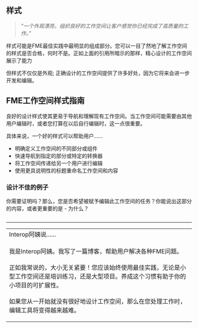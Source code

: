  <div id="readme" class="readme blob instapaper_body">
    <article class="markdown-body entry-content" itemprop="text"><h1><a id="user-content-style" class="anchor" aria-hidden="true" href="https://github.com/safesoftware/FMETraining/blob/Desktop-Basic-2018/DesktopBasic5BestPractice/5.01.Style.md#style"></a><font style="vertical-align: inherit;"><font style="vertical-align: inherit;">样式</font></font></h1>
<blockquote>
<p><em><font style="vertical-align: inherit;"><font style="vertical-align: inherit;">“一个外观漂亮，组织良好的工作空间让客户感觉你已经完成了高质量的工作。”</font></font></em></p>
</blockquote>
<p><font style="vertical-align: inherit;"><font style="vertical-align: inherit;">样式可能是FME最佳实践中最明显的组成部分。</font><font style="vertical-align: inherit;">您可以一目了然地了解工作空间的样式是否合格，何时不是。</font><font style="vertical-align: inherit;">正如上面的引用所暗示的那样，精心设计的工作空间展示了能力</font></font></p>
<p><font style="vertical-align: inherit;"><font style="vertical-align: inherit;">但样式不仅仅是外观; </font><font style="vertical-align: inherit;">正确设计的工作空间提供了许多好处，因为它将来会进一步开发和编辑。</font></font></p>
<h2><a id="user-content-an-fme-workspace-style-guide" class="anchor" aria-hidden="true" href="https://github.com/safesoftware/FMETraining/blob/Desktop-Basic-2018/DesktopBasic5BestPractice/5.01.Style.md#an-fme-workspace-style-guide"></a><font style="vertical-align: inherit;"><font style="vertical-align: inherit;">FME工作空间样式指南</font></font></h2>
<p><font style="vertical-align: inherit;"><font style="vertical-align: inherit;">良好的设计样式使其更易于导航和理解现有工作空间。</font><font style="vertical-align: inherit;">当工作空间可能需要由其他用户编辑时，或者您打算在以后自行编辑时，这一点很重要。</font></font></p>
<p><font style="vertical-align: inherit;"><font style="vertical-align: inherit;">具体来说，一个好的样式可以帮助用户......</font></font></p>
<ul>
<li><font style="vertical-align: inherit;"><font style="vertical-align: inherit;">明确定义工作空间的不同部分或组件</font></font></li>
<li><font style="vertical-align: inherit;"><font style="vertical-align: inherit;">快速导航到指定的部分或特定的转换器</font></font></li>
<li><font style="vertical-align: inherit;"><font style="vertical-align: inherit;">将工作空间传递给另一个用户进行编辑</font></font></li>
<li><font style="vertical-align: inherit;"><font style="vertical-align: inherit;">使用更具说明性的标题重命名工作空间和内容</font></font></li>
</ul>
<h3><a id="user-content-example-of-poor-design" class="anchor" aria-hidden="true" href="https://github.com/safesoftware/FMETraining/blob/Desktop-Basic-2018/DesktopBasic5BestPractice/5.01.Style.md#example-of-poor-design"></a><font style="vertical-align: inherit;"><font style="vertical-align: inherit;">设计不佳的例子</font></font></h3>
<p><font style="vertical-align: inherit;"><font style="vertical-align: inherit;">你需要证明吗？</font><font style="vertical-align: inherit;">那么，您是否希望被赋予编辑此工作空间的任务？</font><font style="vertical-align: inherit;">你能说出这部分的内容，或者更重要的是 - 为什么？</font></font></p>
<p><a target="_blank" rel="noopener noreferrer" href="https://github.com/safesoftware/FMETraining/blob/Desktop-Basic-2018/DesktopBasic5BestPractice/Images/Img5.001.BadlyDrawnWorkspaceCloseup.png"><img src="./Images/Img5.001.BadlyDrawnWorkspaceCloseup.png" alt="" style="max-width:100%;"></a></p>
<hr>

<table>
<tbody><tr>
<td>
<i></i><font style="vertical-align: inherit;"><font style="vertical-align: inherit;">
Interop阿姨说......
</font></font></td>
</tr>
<tr>
<td><font style="vertical-align: inherit;"><font style="vertical-align: inherit;">

我是Interop阿姨。</font><font style="vertical-align: inherit;">我写了一篇博客，帮助用户解决各种FME问题。
</font></font><br><br><font style="vertical-align: inherit;"><font style="vertical-align: inherit;">正如我常说的，大小无关紧要！</font><font style="vertical-align: inherit;">您应该始终使用最佳实践，无论是小型工作空间还是培训练习，还是大型项目。</font><font style="vertical-align: inherit;">养成这个习惯有助于你的小项目的可扩展性。
</font></font><br><br><font style="vertical-align: inherit;"><font style="vertical-align: inherit;">如果您从一开始就没有很好地设计工作空间，那么在您处理工作时，编辑工具将变得越来越难。

</font></font></td>
</tr>
</tbody></table>
</article>
  </div>
